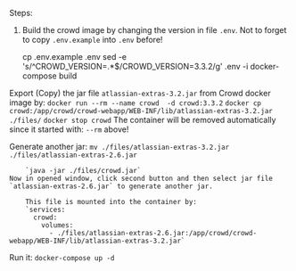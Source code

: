 Steps:
1. Build the crowd image by changing the version in file `.env`.
Not to forget to copy `.env.example` into `.env` before!

	cp .env.example .env
	sed -e 's/^CROWD_VERSION=.*$/CROWD_VERSION=3.3.2/g' .env -i	
	docker-compose build

Export (Copy) the jar file `atlassian-extras-3.2.jar` from Crowd docker image by:
	`docker run --rm --name crowd  -d crowd:3.3.2`
	`docker cp crowd:/app/crowd/crowd-webapp/WEB-INF/lib/atlassian-extras-3.2.jar ./files/`
        `docker stop crowd`
	The container will be removed automatically since it started with: `--rm` above!

Generate another jar:
        `mv ./files/atlassian-extras-3.2.jar ./files/atlassian-extras-2.6.jar`
	
        `java -jar ./files/crowd.jar`
	Now in opened window, click second button and then select jar file `atlassian-extras-2.6.jar` to generate another jar.
	
        This file is mounted into the container by:
		`services:
		  crowd:
		    volumes:
		      - ./files/atlassian-extras-2.6.jar:/app/crowd/crowd-webapp/WEB-INF/lib/atlassian-extras-3.2.jar`
Run it:
	`docker-compose up -d`
